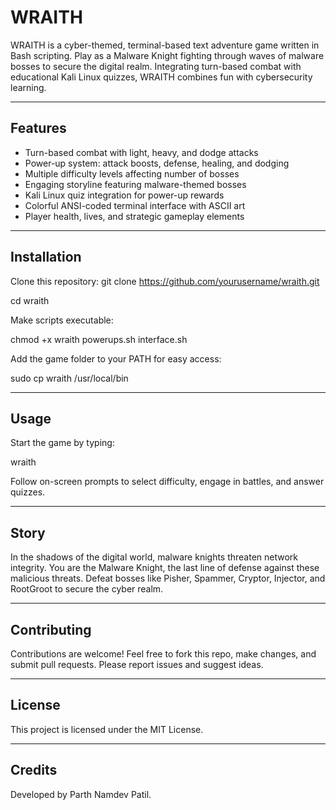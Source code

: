 # WRAITH

WRAITH is a cyber-themed, terminal-based text adventure game written in Bash scripting. Play as a Malware Knight fighting through waves of malware bosses to secure the digital realm. Integrating turn-based combat with educational Kali Linux quizzes, WRAITH combines fun with cybersecurity learning.

---

## Features

- Turn-based combat with light, heavy, and dodge attacks  
- Power-up system: attack boosts, defense, healing, and dodging  
- Multiple difficulty levels affecting number of bosses  
- Engaging storyline featuring malware-themed bosses  
- Kali Linux quiz integration for power-up rewards  
- Colorful ANSI-coded terminal interface with ASCII art  
- Player health, lives, and strategic gameplay elements  

---

## Installation

Clone this repository:
git clone https://github.com/yourusername/wraith.git

cd wraith

Make scripts executable:

chmod +x wraith powerups.sh interface.sh

Add the game folder to your PATH for easy access:

sudo cp wraith /usr/local/bin


---

## Usage

Start the game by typing:

wraith


Follow on-screen prompts to select difficulty, engage in battles, and answer quizzes.

---

## Story

In the shadows of the digital world, malware knights threaten network integrity. You are the Malware Knight, the last line of defense against these malicious threats. Defeat bosses like Pisher, Spammer, Cryptor, Injector, and RootGroot to secure the cyber realm.

---

## Contributing

Contributions are welcome! Feel free to fork this repo, make changes, and submit pull requests. Please report issues and suggest ideas.

---

## License

This project is licensed under the MIT License.

---

## Credits

Developed by Parth Namdev Patil.




